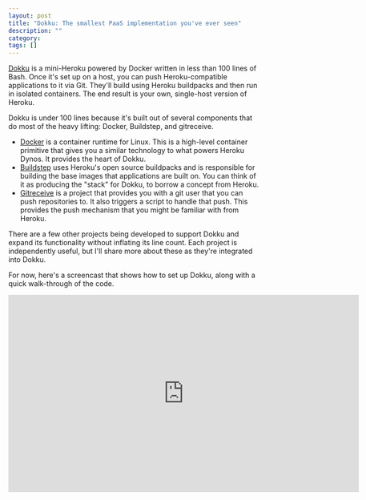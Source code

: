 ```yaml
---
layout: post
title: "Dokku: The smallest PaaS implementation you've ever seen"
description: ""
category: 
tags: []
---
```

[Dokku](https://github.com/progrium/dokku) is a mini-Heroku powered by Docker written in less than 100 lines of Bash. Once it's set up on a host, you can push Heroku-compatible applications to it via Git. They'll build using Heroku buildpacks and then run in isolated containers. The end result is your own, single-host version of Heroku.

Dokku is under 100 lines because it's built out of several components that do most of the heavy lifting: Docker, Buildstep, and gitreceive.

 * [Docker](http://www.docker.io/) is a container runtime for Linux. This is a high-level container primitive that gives you a similar technology to what powers Heroku Dynos. It provides the heart of Dokku. 
 * [Buildstep](https://github.com/progrium/buildstep) uses Heroku's open source buildpacks and is responsible for building the base images that applications are built on. You can think of it as producing the "stack" for Dokku, to borrow a concept from Heroku.
 * [Gitreceive](https://github.com/progrium/gitreceive) is a project that provides you with a git user that you can push repositories to. It also triggers a script to handle that push. This provides the push mechanism that you might be familiar with from Heroku. 

There are a few other projects being developed to support Dokku and expand its functionality without inflating its line count. Each project is independently useful, but I'll share more about these as they're integrated into Dokku.

For now, here's a screencast that shows how to set up Dokku, along with a quick walk-through of the code.

<iframe src="http://player.vimeo.com/video/68631325" width="700" height="394" frameborder="0" webkitAllowFullScreen="webkitAllowFullScreen" mozallowfullscreen="mozallowfullscreen" allowFullScreen="allowFullScreen">No iFrames?</iframe>

